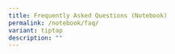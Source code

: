 ```yaml
---
title: Frequently Asked Questions (Notebook)
permalink: /notebook/faq/
variant: tiptap
description: ""
---
```

